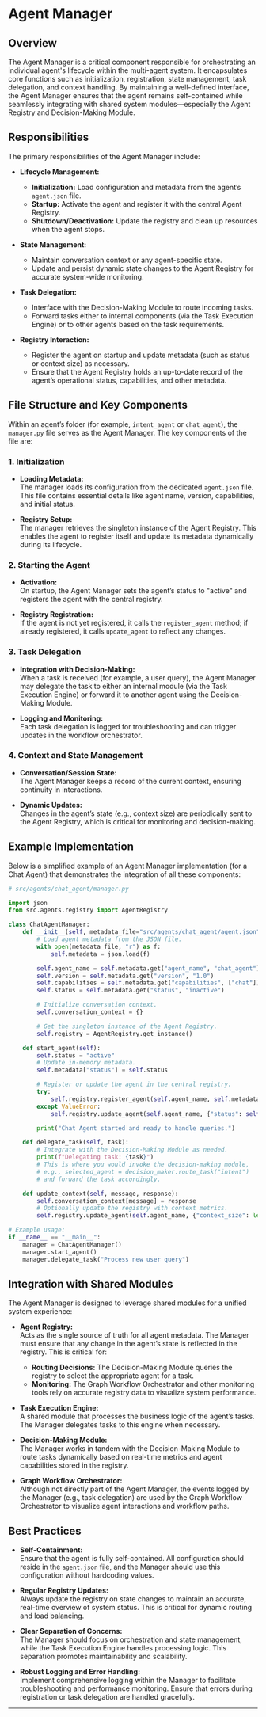 # Agent Manager

## Overview

The Agent Manager is a critical component responsible for orchestrating an individual agent's lifecycle within the multi-agent system. It encapsulates core functions such as initialization, registration, state management, task delegation, and context handling. By maintaining a well-defined interface, the Agent Manager ensures that the agent remains self-contained while seamlessly integrating with shared system modules—especially the Agent Registry and Decision-Making Module.

## Responsibilities

The primary responsibilities of the Agent Manager include:

- **Lifecycle Management:**  
  - **Initialization:** Load configuration and metadata from the agent’s `agent.json` file.
  - **Startup:** Activate the agent and register it with the central Agent Registry.
  - **Shutdown/Deactivation:** Update the registry and clean up resources when the agent stops.

- **State Management:**  
  - Maintain conversation context or any agent-specific state.
  - Update and persist dynamic state changes to the Agent Registry for accurate system-wide monitoring.

- **Task Delegation:**  
  - Interface with the Decision-Making Module to route incoming tasks.
  - Forward tasks either to internal components (via the Task Execution Engine) or to other agents based on the task requirements.

- **Registry Interaction:**  
  - Register the agent on startup and update metadata (such as status or context size) as necessary.
  - Ensure that the Agent Registry holds an up-to-date record of the agent’s operational status, capabilities, and other metadata.

## File Structure and Key Components

Within an agent’s folder (for example, `intent_agent` or `chat_agent`), the `manager.py` file serves as the Agent Manager. The key components of the file are:

### 1. Initialization

- **Loading Metadata:**  
  The manager loads its configuration from the dedicated `agent.json` file. This file contains essential details like agent name, version, capabilities, and initial status.

- **Registry Setup:**  
  The manager retrieves the singleton instance of the Agent Registry. This enables the agent to register itself and update its metadata dynamically during its lifecycle.

### 2. Starting the Agent

- **Activation:**  
  On startup, the Agent Manager sets the agent’s status to "active" and registers the agent with the central registry.

- **Registry Registration:**  
  If the agent is not yet registered, it calls the `register_agent` method; if already registered, it calls `update_agent` to reflect any changes.

### 3. Task Delegation

- **Integration with Decision-Making:**  
  When a task is received (for example, a user query), the Agent Manager may delegate the task to either an internal module (via the Task Execution Engine) or forward it to another agent using the Decision-Making Module.

- **Logging and Monitoring:**  
  Each task delegation is logged for troubleshooting and can trigger updates in the workflow orchestrator.

### 4. Context and State Management

- **Conversation/Session State:**  
  The Agent Manager keeps a record of the current context, ensuring continuity in interactions.

- **Dynamic Updates:**  
  Changes in the agent’s state (e.g., context size) are periodically sent to the Agent Registry, which is critical for monitoring and decision-making.

## Example Implementation

Below is a simplified example of an Agent Manager implementation (for a Chat Agent) that demonstrates the integration of all these components:

```python
# src/agents/chat_agent/manager.py

import json
from src.agents.registry import AgentRegistry

class ChatAgentManager:
    def __init__(self, metadata_file="src/agents/chat_agent/agent.json"):
        # Load agent metadata from the JSON file.
        with open(metadata_file, "r") as f:
            self.metadata = json.load(f)

        self.agent_name = self.metadata.get("agent_name", "chat_agent")
        self.version = self.metadata.get("version", "1.0")
        self.capabilities = self.metadata.get("capabilities", ["chat"])
        self.status = self.metadata.get("status", "inactive")

        # Initialize conversation context.
        self.conversation_context = {}

        # Get the singleton instance of the Agent Registry.
        self.registry = AgentRegistry.get_instance()

    def start_agent(self):
        self.status = "active"
        # Update in-memory metadata.
        self.metadata["status"] = self.status

        # Register or update the agent in the central registry.
        try:
            self.registry.register_agent(self.agent_name, self.metadata)
        except ValueError:
            self.registry.update_agent(self.agent_name, {"status": self.status})

        print("Chat Agent started and ready to handle queries.")

    def delegate_task(self, task):
        # Integrate with the Decision-Making Module as needed.
        print(f"Delegating task: {task}")
        # This is where you would invoke the decision-making module,
        # e.g., selected_agent = decision_maker.route_task("intent")
        # and forward the task accordingly.

    def update_context(self, message, response):
        self.conversation_context[message] = response
        # Optionally update the registry with context metrics.
        self.registry.update_agent(self.agent_name, {"context_size": len(self.conversation_context)})

# Example usage:
if __name__ == "__main__":
    manager = ChatAgentManager()
    manager.start_agent()
    manager.delegate_task("Process new user query")
```

## Integration with Shared Modules

The Agent Manager is designed to leverage shared modules for a unified system experience:

- **Agent Registry:**  
  Acts as the single source of truth for all agent metadata. The Manager must ensure that any change in the agent’s state is reflected in the registry. This is critical for:
  - **Routing Decisions:** The Decision-Making Module queries the registry to select the appropriate agent for a task.
  - **Monitoring:** The Graph Workflow Orchestrator and other monitoring tools rely on accurate registry data to visualize system performance.

- **Task Execution Engine:**  
  A shared module that processes the business logic of the agent’s tasks. The Manager delegates tasks to this engine when necessary.

- **Decision-Making Module:**  
  The Manager works in tandem with the Decision-Making Module to route tasks dynamically based on real-time metrics and agent capabilities stored in the registry.

- **Graph Workflow Orchestrator:**  
  Although not directly part of the Agent Manager, the events logged by the Manager (e.g., task delegation) are used by the Graph Workflow Orchestrator to visualize agent interactions and workflow paths.

## Best Practices

- **Self-Containment:**  
  Ensure that the agent is fully self-contained. All configuration should reside in the `agent.json` file, and the Manager should use this configuration without hardcoding values.

- **Regular Registry Updates:**  
  Always update the registry on state changes to maintain an accurate, real-time overview of system status. This is critical for dynamic routing and load balancing.

- **Clear Separation of Concerns:**  
  The Manager should focus on orchestration and state management, while the Task Execution Engine handles processing logic. This separation promotes maintainability and scalability.

- **Robust Logging and Error Handling:**  
  Implement comprehensive logging within the Manager to facilitate troubleshooting and performance monitoring. Ensure that errors during registration or task delegation are handled gracefully.

---